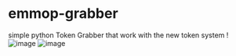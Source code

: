 # emmop-grabber
simple python Token Grabber that work with the new token system !
![image](https://user-images.githubusercontent.com/120118548/206493301-ef978391-1b29-47eb-b019-aa8c548f5189.png)
![image](https://user-images.githubusercontent.com/120118548/206493301-ef978391-1b29-47eb-b019-aa8c548f5189.png)
